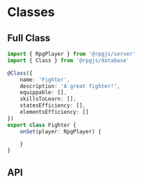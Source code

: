 # Classes

<!--@include: ../partials/prerequisites-data.md-->

## Full Class 

```ts
import { RpgPlayer } from '@rpgjs/server'
import { Class } from '@rpgjs/database'

@Class({  
    name: 'Fighter',
    description: 'A great fighter!',
    equippable: [],
    skillsToLearn: [],
    statesEfficiency: [],
    elementsEfficiency: []
})
export class Fighter {
    onSet(player: RpgPlayer) {

    }
}
```

## API 

<!--@include: ../api/Class.md-->